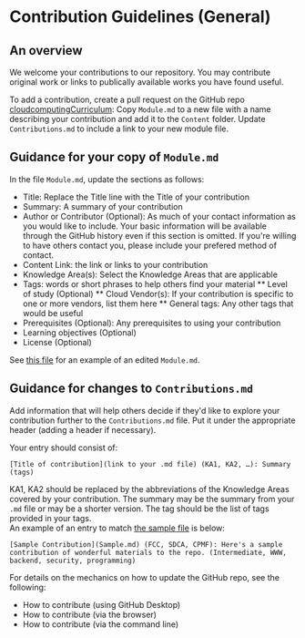 # Contribution Guidelines (General)
## An overview
We welcome your contributions to our repository.  You may contribute original work or links to publically available works you have found useful.  

To add a contribution, create a pull request on the GitHub repo [cloudcomputingCurriculum](https://github.com/cloudcomputingcurricula/Cloud-Computing-Curricula):
Copy `Module.md` to a new file with a name describing your contribution and add it to the `Content` folder.
Update `Contributions.md` to include a link to your new module file.

## Guidance for your copy of `Module.md`

In the file `Module.md`, update the sections as follows:
* Title: Replace the Title line with the Title of your contribution
* Summary: A summary of your contribution 
* Author or Contributor (Optional): As much of your contact information as you would like to include.  Your basic information will be available through the GitHub history even if this section is omitted.  If you're willing to have others contact you, please include your prefered method of contact.
* Content Link: the link or links to your contribution
* Knowledge Area(s): Select the Knowledge Areas that are applicable
* Tags: words or short phrases to help others find your material
** Level of study (Optional)
** Cloud Vendor(s): If your contribution is specific to one or more vendors, list them here
** General tags: Any other tags that would be useful
* Prerequisites (Optional): Any prerequisites to using your contribution
* Learning objectives (Optional)
* License (Optional)

See [this file](Sample.md) for an example of an edited `Module.md`.

## Guidance for changes to `Contributions.md`
Add information that will help others decide if they'd like to explore your contribution further to the `Contributions.md` file.  Put it under the appropriate header (adding a header if necessary).

Your entry should consist of:
```
[Title of contribution](link to your .md file) (KA1, KA2, …): Summary (tags)
```
KA1, KA2 should be replaced by the abbreviations of the Knowledge Areas covered by your contribution.  The summary may be the summary from your `.md` file or may be a shorter version.  The tag should be the list of tags provided in your tags.  
An example of an entry to match [the sample file](Sample.md) is below:
```
[Sample Contribution](Sample.md) (FCC, SDCA, CPMF): Here's a sample contribution of wonderful materials to the repo. (Intermediate, WWW, backend, security, programming)
```

For details on the mechanics on how to update the GitHub repo, see the following:
* How to contribute (using GitHub Desktop)
* How to contribute (via the browser)
* How to contribute (via the command line)
